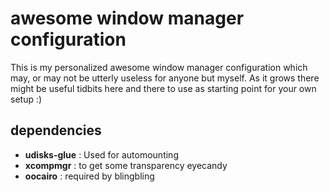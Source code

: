 # awesome window manager configuration

This is my personalized awesome window manager configuration which may, or may
not be utterly useless for anyone but myself. As it grows there might be useful
tidbits here and there to use as starting point for your own setup :)

## dependencies

- **udisks-glue** : Used for automounting
- **xcompmgr** : to get some transparency eyecandy
- **oocairo** : required by blingbling
